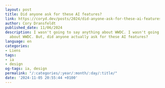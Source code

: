 ```yaml
---
layout: post
title: Did anyone ask for these AI features?
link: https://coryd.dev/posts/2024/did-anyone-ask-for-these-ai-features/
author: Cory Dransfeldt
published_date: 11/06/2024
description: I wasn't going to say anything about WWDC. I wasn't going to say anything
  about WWDC. But, did anyone actually ask for these AI features?
language: en
categories:
- Liens
tags:
- ia
- design
og-tags: ia, design
permalink: "/:categories/:year/:month/:day/:title/"
date: '2024-11-05 20:55:44 +0100'
---
```

